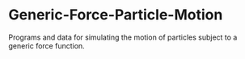 # Generic-Force-Particle-Motion
Programs and data for simulating the motion of particles subject to a generic force function. 
